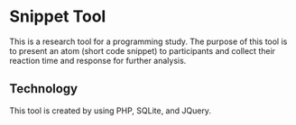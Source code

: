 # Snippet Tool
This is a research tool for a programming study. The purpose of this tool
is to present an atom (short code snippet) to participants and collect
their reaction time and response for further analysis.

## Technology
This tool is created by using PHP, SQLite, and JQuery.

